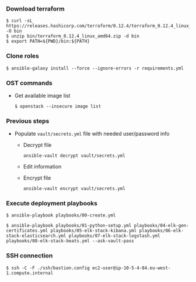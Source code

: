 ### Download terraform
```
$ curl -sL https://releases.hashicorp.com/terraform/0.12.4/terraform_0.12.4_linux_amd64.zip -O bin
$ unzip bin/terraform_0.12.4_linux_amd64.zip -d bin
$ export PATH=${PWD}/bin:${PATH}
```

### Clone roles
```
$ ansible-galaxy install --force --ignore-errors -r requirements.yml
```

### OST commands
- Get available image list
    ```
    $ openstack --insecure image list
    ```

### Previous steps

* Populate ```vault/secrets.yml``` file with needed user/password info

    * Decrypt file

        ```
        ansible-vault decrypt vault/secrets.yml
        ```

    * Edit information

    * Encrypt file

        ```
        ansible-vault encrypt vault/secrets.yml
        ```

### Execute deployment playbooks
```
$ ansible-playbook playbooks/00-create.yml

$ ansible-playbook playbooks/01-python-setup.yml playbooks/04-elk-gen-certificates.yml playbooks/05-elk-stack-kibana.yml playbooks/06-elk-stack-elasticsearch.yml playbooks/07-elk-stack-logstash.yml playbooks/08-elk-stack-beats.yml --ask-vault-pass
```

### SSH connection
```
$ ssh -C -F ./ssh/bastion.config ec2-user@ip-10-5-4-84.eu-west-1.compute.internal
```